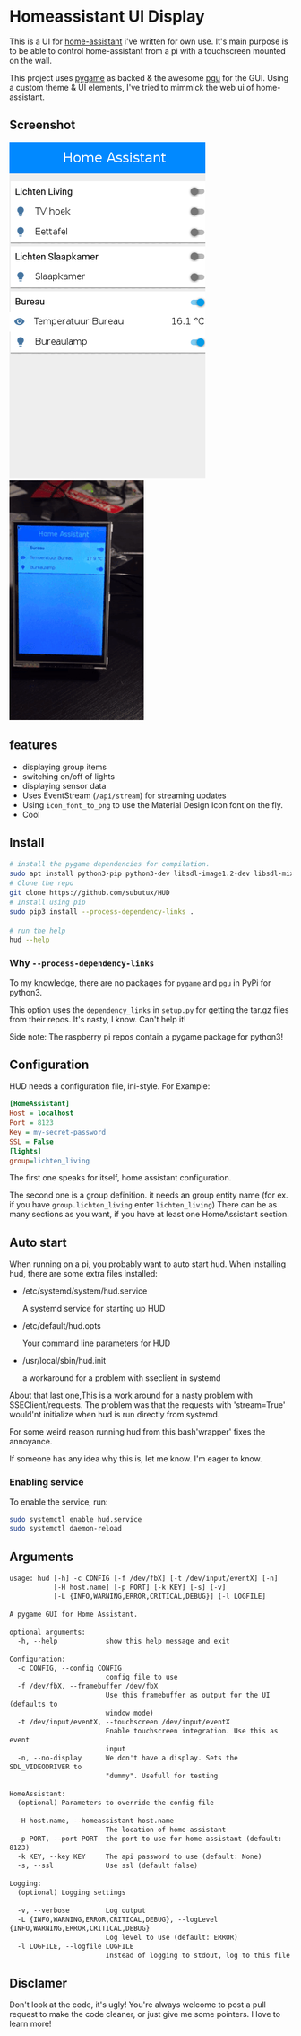 # Homeassistant UI Display
This is a UI for [home-assistant](http://home-assistant.io) i've 
written for own use. It's main purpose is to be able to control
home-assistant from a pi with a touchscreen mounted on the wall.

This project uses [pygame](http://pygame.org) as backed & the awesome
[pgu](https://github.com/parogers/pgu) for the GUI. Using a custom theme
& UI elements, I've tried to mimmick the web ui of home-assistant.

## Screenshot
![images/screencast.png](images/screencast.gif)
![images/touchscreen.gif](images/touchscreen.gif)

## features
* displaying group items
* switching on/off of lights
* displaying sensor data
* Uses EventStream (`/api/stream`) for streaming updates
* Using `icon_font_to_png` to use the Material Design Icon font on the fly.
* Cool

## Install
```bash
# install the pygame dependencies for compilation.
sudo apt install python3-pip python3-dev libsdl-image1.2-dev libsdl-mixer1.2-dev  libsdl-ttf2.0-dev libsdl1.2-dev libsmpeg-dev
# Clone the repo
git clone https://github.com/subutux/HUD
# Install using pip
sudo pip3 install --process-dependency-links .

# run the help
hud --help
```
### Why `--process-dependency-links`

To my knowledge, there are no packages for `pygame` and `pgu` in PyPi for
python3.

This option uses the `dependency_links` in `setup.py` for getting the tar.gz
files from their repos. It's nasty, I know. Can't help it!


Side note: The raspberry pi repos contain a pygame package for python3!

## Configuration

HUD needs a configuration file, ini-style. For Example:

```ini
[HomeAssistant]
Host = localhost
Port = 8123
Key = my-secret-password
SSL = False
[lights]
group=lichten_living
```

The first one speaks for itself, home assistant configuration.

The second one is a group definition. it needs an group entity name
(for ex. if you have `group.lichten_living` enter `lichten_living`)
There can be as many sections as you want, if you have at least one
HomeAssistant section.

## Auto start

When running on a pi, you probably want to auto start hud.
When installing hud, there are some extra files installed:

- /etc/systemd/system/hud.service
 
  A systemd service for starting up HUD
- /etc/default/hud.opts

  Your command line parameters for HUD
- /usr/local/sbin/hud.init
 
  a workaround for a problem with sseclient in systemd

About that last one,This is a work around for a nasty problem with
SSEClient/requests. The problem was that the requests with
'stream=True' would'nt initialize when hud is run directly from
systemd.

For some weird reason running hud from this bash'wrapper' fixes
the annoyance.

If someone has any idea why this is, let me know. I'm eager to know.


### Enabling service

To enable the service, run:

```bash
sudo systemctl enable hud.service
sudo systemctl daemon-reload
```

## Arguments
```
usage: hud [-h] -c CONFIG [-f /dev/fbX] [-t /dev/input/eventX] [-n]
           [-H host.name] [-p PORT] [-k KEY] [-s] [-v]
           [-L {INFO,WARNING,ERROR,CRITICAL,DEBUG}] [-l LOGFILE]

A pygame GUI for Home Assistant.

optional arguments:
  -h, --help            show this help message and exit

Configuration:
  -c CONFIG, --config CONFIG
                        config file to use
  -f /dev/fbX, --framebuffer /dev/fbX
                        Use this framebuffer as output for the UI (defaults to
                        window mode)
  -t /dev/input/eventX, --touchscreen /dev/input/eventX
                        Enable touchscreen integration. Use this as event
                        input
  -n, --no-display      We don't have a display. Sets the SDL_VIDEODRIVER to
                        "dummy". Usefull for testing

HomeAssistant:
  (optional) Parameters to override the config file

  -H host.name, --homeassistant host.name
                        The location of home-assistant
  -p PORT, --port PORT  the port to use for home-assistant (default: 8123)
  -k KEY, --key KEY     The api password to use (default: None)
  -s, --ssl             Use ssl (default false)

Logging:
  (optional) Logging settings

  -v, --verbose         Log output
  -L {INFO,WARNING,ERROR,CRITICAL,DEBUG}, --logLevel {INFO,WARNING,ERROR,CRITICAL,DEBUG}
                        Log level to use (default: ERROR)
  -l LOGFILE, --logfile LOGFILE
                        Instead of logging to stdout, log to this file
```
## Disclamer

Don't look at the code, it's ugly! You're always welcome to post a pull request
to make the code cleaner, or just give me some pointers. I love to learn more!
